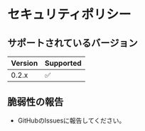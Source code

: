 # セキュリティポリシー

## サポートされているバージョン

| Version | Supported          |
| ------- | ------------------ |
| 0.2.x   | :white_check_mark: |

## 脆弱性の報告

* GitHubのIssuesに報告してください。
